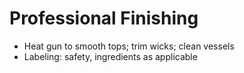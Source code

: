 # Professional Finishing

-   Heat gun to smooth tops; trim wicks; clean vessels
-   Labeling: safety, ingredients as applicable
